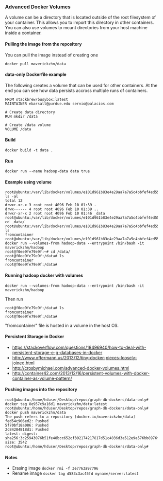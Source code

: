 ### Advanced Docker Volumes
 
 A volume can be a directory that is located outside of the root filesystem of your container. This allows you to import this directory in other containers. You can also use volumes to mount directories from your host machine inside a container. 

#### Pulling the image from the repository
You can pull the image instead of creating one
```
docker pull maverickzhn/data
```

#### data-only Dockerfile example

The following creates a volume that can be used for other containers. At the end you can see how data persists accross multiple runs of containers.

```
FROM stackbrew/busybox:latest
MAINTAINER ebarsall@purdue.edu servio@palacios.com

# Create data directory
RUN mkdir /data

# Create /data volume
VOLUME /data
```

#### Build
`docker build -t data .`

#### Run
`docker run --name hadoop-data data true`

#### Example using volume
```
root@ubuntu:/var/lib/docker/volumes/e101d961b83e4e29aa7a7a5c4bbfef4ed551619a951eed6b5b4746e56af8d723# ls -al
total 12
drwxr-xr-x 3 root root 4096 Feb 10 01:39 .
drwx------ 4 root root 4096 Feb 10 01:39 ..
drwxr-xr-x 2 root root 4096 Feb 10 01:46 _data
root@ubuntu:/var/lib/docker/volumes/e101d961b83e4e29aa7a7a5c4bbfef4ed551619a951eed6b5b4746e56af8d723# cd _data/
root@ubuntu:/var/lib/docker/volumes/e101d961b83e4e29aa7a7a5c4bbfef4ed551619a951eed6b5b4746e56af8d723/_data# ls
fromcontainer
root@ubuntu:/var/lib/docker/volumes/e101d961b83e4e29aa7a7a5c4bbfef4ed551619a951eed6b5b4746e56af8d723/_data# docker run --volumes-from hadoop-data --entrypoint /bin/bash -it maverickzhn/hadoop
root@f0ee9fe79e9f:~# cd /data/
root@f0ee9fe79e9f:/data# ls
fromcontainer
root@f0ee9fe79e9f:/data# 
```

#### Running hadoop docker with volumes
`docker run --volumes-from hadoop-data --entrypoint /bin/bash -it maverickzhn/hadoop`

Then run

```
root@f0ee9fe79e9f:/data# ls
fromcontainer
root@f0ee9fe79e9f:/data#
```

"fromcontainer" file is hosted in a volume in the host OS.

#### Persistent Storage in Docker
* https://stackoverflow.com/questions/18496940/how-to-deal-with-persistent-storage-e-g-databases-in-docker
* http://www.offermann.us/2013/12/tiny-docker-pieces-loosely-joined.html
* http://crosbymichael.com/advanced-docker-volumes.html
* http://container42.com/2013/12/16/persistent-volumes-with-docker-container-as-volume-pattern/

#### Pushing images into the repository
```
root@ubuntu:/home/hduser/Desktop/repos/graph-db-dockers/data-only# docker tag 8e957c9a16d1 maverickzhn/data:latest
root@ubuntu:/home/hduser/Desktop/repos/graph-db-dockers/data-only# docker push maverickzhn/data
The push refers to a repository [docker.io/maverickzhn/data]
fed54c906ed2: Pushed 
5f70bf18a086: Pushed 
2c84284818d1: Pushed 
latest: digest: sha256:3c25943076b51fe48bcc652cf392174217817d51c4836d3a512e9a576bb8976f size: 3542
root@ubuntu:/home/hduser/Desktop/repos/graph-db-dockers/data-only# 
```

#### Notes
* Erasing image `docker rmi -f 3e7763a97796`
* Rename image `docker tag d583c3ac45fd myname/server:latest`
